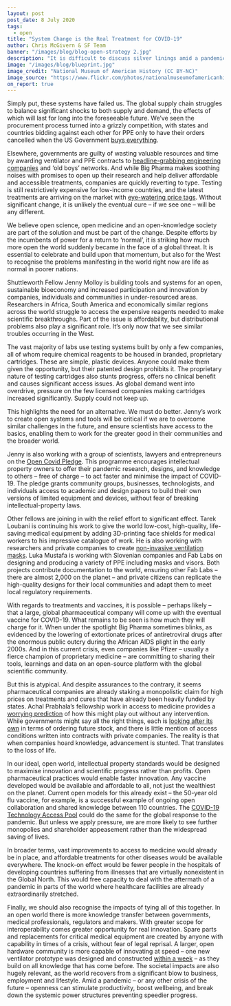 ```yaml
---
layout: post
post_date: 8 July 2020
tags:
  - open
title: "System Change is the Real Treatment for COVID-19"
author: Chris McGivern & SF Team
banner: "/images/blog/blog-open-strategy 2.jpg"
description: "It is difficult to discuss silver linings amid a pandemic that has led to over half a million people losing their lives, hundreds of millions losing their jobs, and the global economy placed on a life-support machine. But in the wake of such devastation, it is important to highlight the opportunity and necessity for significant change. While scientists, academics and manufacturers work to create treatments, equipment and protective gear, we should also place the systems they work in under the microscope."
image: "/images/blog/blueprint.jpg"
image_credit: "National Museum of American History (CC BY-NC)"
image_source: "https://www.flickr.com/photos/nationalmuseumofamericanhistory/8594295953/in/photostream/"
on_report: true
---
```

Simply put, these systems have failed us. The global supply chain struggles to balance significant shocks to both supply and demand, the effects of which will last for long into the foreseeable future. We’ve seen the procurement process turned into a grizzly competition, with states and countries bidding against each other for PPE only to have their orders cancelled when the US Government [buys everything](https://www.vox.com/2020/4/4/21208122/ppe-distribution-trump-administration-states). 

Elsewhere, governments are guilty of wasting valuable resources and time by awarding ventilator and PPE contracts to [headline-grabbing engineering companies](https://www.theguardian.com/world/2020/apr/24/dyson-will-not-supply-ventilators-to-nhs-to-treat-covid-19) and ‘old boys’ networks. And while Big Pharma makes soothing noises with promises to open up their research and help deliver affordable and accessible treatments, companies are quickly reverting to type. Testing is still restrictively expensive for low-income countries, and the latest treatments are arriving on the market with [eye-watering price tags](https://www.wsj.com/articles/covid-19-drug-remdesivir-to-cost-3-120-for-typical-patient-11593428402). Without significant change, it is unlikely the eventual cure – if we see one – will be any different. 

We believe open science, open medicine and an open-knowledge society are part of the solution and must be part of the change. Despite efforts by the incumbents of power for a return to ‘normal’, it is striking how much more open the world suddenly became in the face of a global threat. It is essential to celebrate and build upon that momentum, but also for the West to recognise the problems manifesting in the world right now are life as normal in poorer nations. 

Shuttleworth Fellow Jenny Molloy is building tools and systems for an open, sustainable bioeconomy and increased participation and innovation by companies, individuals and communities in under-resourced areas. Researchers in Africa, South America and economically similar regions across the world struggle to access the expensive reagents needed to make scientific breakthroughs. Part of the issue is affordability, but distributional problems also play a significant role. It’s only now that we see similar troubles occurring in the West. 

The vast majority of labs use testing systems built by only a few companies, all of whom require chemical reagents to be housed in branded, proprietary cartridges. These are simple, plastic devices. Anyone could make them given the opportunity, but their patented design prohibits it. The proprietary nature of testing cartridges also stunts progress, offers no clinical benefit and causes significant access issues. As global demand went into overdrive, pressure on the few licensed companies making cartridges increased significantly. Supply could not keep up. 

This highlights the need for an alternative. We must do better. Jenny’s work to create open systems and tools will be critical if we are to overcome similar challenges in the future, and ensure scientists have access to the basics, enabling them to work for the greater good in their communities and the broader world.

Jenny is also working with a group of scientists, lawyers and entrepreneurs on the [Open Covid Pledge](https://opencovidpledge.org/). This programme encourages intellectual property owners to offer their pandemic research, designs, and knowledge to others – free of charge – to act faster and minimise the impact of COVID-19. The pledge grants community groups, businesses, technologists, and individuals access to academic and design papers to build their own versions of limited equipment and devices, without fear of breaking intellectual-property laws. 

Other fellows are joining in with the relief effort to significant effect. Tarek Loubani is continuing his work to give the world low-cost, high-quality, life-saving medical equipment by adding 3D-printing face shields for medical workers to his impressive catalogue of work. He is also working with researchers and private companies to create [non-invasive ventilation masks](https://www.lawsonresearch.ca/news/non-invasive-ventilation-mask). Luka Mustafa is working with Slovenian companies and Fab Labs on designing and producing a variety of PPE including masks and visors. Both projects contribute documentation to the world, ensuring other Fab Labs – there are almost 2,000 on the planet – and private citizens can replicate the high-quality designs for their local communities and adapt them to meet local regulatory requirements.

With regards to treatments and vaccines, it is possible – perhaps likely – that a large, global pharmaceutical company will come up with the eventual vaccine for COVID-19. What remains to be seen is how much they will charge for it. When under the spotlight Big Pharma sometimes blinks, as evidenced by the lowering of extortionate prices of antiretroviral drugs after the enormous public outcry during the African AIDS plight in the early 2000s. And in this current crisis, even companies like Pfizer – usually a fierce champion of proprietary medicine – are committing to sharing their tools, learnings and data on an open-source platform with the global scientific community. 

But this is atypical. And despite assurances to the contrary, it seems pharmaceutical companies are already staking a monopolistic claim for high prices on treatments and cures that have already been heavily funded by states. Achal Prabhala’s fellowship work in access to medicine provides a [worrying prediction](https://www.theguardian.com/commentisfree/2020/jun/24/worlds-poorest-people-coronavirus-vaccine-gavi) of how this might play out without any intervention. While governments might say all the right things, each is [looking after its own](https://theconversation.com/as-u-s-buys-up-remdesivir-vaccine-nationalism-threatens-access-to-covid-19-treatments-141952) in terms of ordering future stock, and there is little mention of access conditions written into contracts with private companies. The reality is that when companies hoard knowledge, advancement is stunted. That translates to the loss of life. 

In our ideal, open world, intellectual property standards would be designed to maximise innovation and scientific progress rather than profits. Open pharmaceutical practices would enable faster innovation. Any vaccine developed would be available and affordable to all, not just the wealthiest on the planet. Current open models for this already exist – the 50-year old flu vaccine, for example, is a successful example of ongoing open collaboration and shared knowledge between 110 countries. The [COVID-19 Technology Access Pool](https://www.who.int/emergencies/diseases/novel-coronavirus-2019/global-research-on-novel-coronavirus-2019-ncov/covid-19-technology-access-pool) could do the same for the global response to the pandemic. But unless we apply pressure, we are more likely to see further monopolies and shareholder appeasement rather than the widespread saving of lives.

In broader terms, vast improvements to access to medicine would already be in place, and affordable treatments for other diseases would be available everywhere. The knock-on effect would be fewer people in the hospitals of developing countries suffering from illnesses that are virtually nonexistent in the Global North. This would free capacity to deal with the aftermath of a pandemic in parts of the world where healthcare facilities are already extraordinarily stretched.

Finally, we should also recognise the impacts of tying all of this together. In an open world there is more knowledge transfer between governments, medical professionals, regulators and makers. With greater scope for interoperability comes greater opportunity for real innovation. Spare parts and replacements for critical medical equipment are created by anyone with capability in times of a crisis, without fear of legal reprisal. A larger, open hardware community is more capable of innovating at speed – one new ventilator prototype was designed and constructed [within a week](https://www.bbc.co.uk/news/av/technology-52072479/a-3d-printed-ventilator-designed-for-spain-s-coronavirus-patients) – as they build on all knowledge that has come before. The societal impacts are also hugely relevant, as the world recovers from a significant blow to business, employment and lifestyle. Amid a pandemic – or any other crisis of the future – openness can stimulate productivity, boost wellbeing, and break down the systemic power structures preventing speedier progress. 
